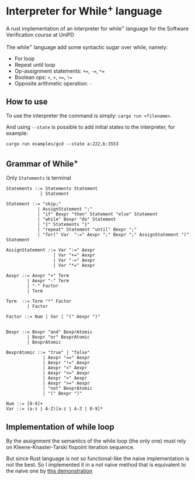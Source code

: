 # Interpreter for While<sup>+</sup> language 

A rust implementation of an interpreter for while<sup>+</sup> language for the Software Verification course at UniPD

The while<sup>+</sup> language add some syntactic sugar over while, namely:
- For loop
- Repeat until loop
- Op-assignment statements: `+=`, `-=`, `*=`
- Boolean ops: `<`, `>`, `>=`, `!=`
- Opposite arithmetic operation: `-`
## How to use

To use the interpreter the command is simply: `cargo run <filename>`.

And using `--state` is possible to add initial states to the interpreter, for example:
```
cargo run examples/gcd --state a:222,b:3553
```


## Grammar of While<sup>+</sup> 
Only `Statements` is terminal

```
Statements ::= Statements Statement
             | Statement

Statement ::= "skip;"
            | AssignStatement ";"
            | "if" Bexpr "then" Statement "else" Statement
            | "while" Bexpr "do" Statement
            | "{" Statements "}"
            | "repeat" Statement "until" Bexpr ";"
            | "for(" Var  ":=" Aexpr ";" Bexpr ";" AssignStatement ")" Statement 

AssignStatement ::= Var ":=" Aexpr
                  | Var "+=" Aexpr
                  | Var "-=" Aexpr
                  | Var "*=" Aexpr

Aexpr ::= Aexpr "+" Term 
        | Aexpr "-" Term
        | "-" Factor
        | Term

Term  ::= Term "*" Factor
        | Factor

Factor ::= Num | Var | "(" Aexpr ")"


Bexpr ::= Bexpr "and" BexprAtomic
        | Bexpr "or" BexprAtomic
        | BexprAtomic
    
BexprAtomic ::= "true" | "false"
              | Aexpr "==" Aexpr
              | Aexpr "!=" Aexpr
              | Aexpr "<" Aexpr
              | Aexpr "<=" Aexpr
              | Aexpr ">" Aexpr
              | Aexpr ">=" Aexpr
              | "not" BexprAtomic
              | "(" Bexpr ")"

Num ::= [0-9]+
Var ::= (a-z | A-Z)[a-z | A-Z | 0-9]*
```

## Implementation of while loop
By the assignment the semantics of the while loop (the only one) must rely on Kleene-Knaster-Tarski fixpoint iteration sequence.

But since Rust language is not so functional-like the naive implementation is not the best. So I implemented it in a not naive method that is equivalent to the naive one by [this demonstration](demonstration.md)